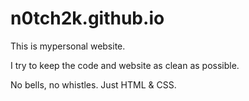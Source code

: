 # n0tch2k.github.io
This is mypersonal website.

I try to keep the code and website as clean as possible.

No bells, no whistles. Just HTML & CSS.
